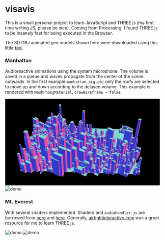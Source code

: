 # visavis
This is a small personal project to learn JavaScript and THREE.js (my first time writing JS, please be nice). Coming from Processing, I found THREE.js to be insanely fast for being executed in the Browser.

The 3D OBJ animated geo models shown here were downloaded using this little [tool](https://github.com/karimnaaji/vectiler).


### Manhattan 
Audioreactive animations using the system microphone. The volume is saved in a queue and waves propagate from the center of the scene outwards. In the first example `manhattan_big.obj` only the roofs are selected to move up and down according to the delayed volume. This example is rendered with `MeshPhongMaterial`, `drawWireframe = false`.

![demo](assets/3.gif)
![demo](assets/4.gif)

### Mt. Everest 
With several shaders implemented. Shaders and `audioHandler.js` are borrowed from [here](https://www.airtightinteractive.com/demos/js/badtvshader/) and [here](https://www.airtightinteractive.com/demos/js/uberviz/audioanalysis/). Generally, [airtightinteractive.com](https://www.airtightinteractive.com/2013/10/making-audio-reactive-visuals/) was a great resource for me to learn THREE.js. 

![demo](assets/1.gif)
![demo](assets/2.gif)
